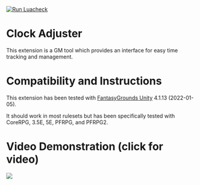 [![Run Luacheck](https://github.com/FG-Unofficial-Developers-Guild/FG-ClockAdjuster/actions/workflows/luacheck.yml/badge.svg)](https://github.com/FG-Unofficial-Developers-Guild/FG-ClockAdjuster/actions/workflows/luacheck.yml)

# Clock Adjuster
This extension is a GM tool which provides an interface for easy time tracking and management.

# Compatibility and Instructions
This extension has been tested with [FantasyGrounds Unity](https://www.fantasygrounds.com/home/FantasyGroundsUnity.php) 4.1.13 (2022-01-05).

It should work in most rulesets but has been specifically tested with CoreRPG, 3.5E, 5E, PFRPG, and PFRPG2.

# Video Demonstration (click for video)
[<img src="https://i.ytimg.com/vi_webp/hb_W5wNN_6g/hqdefault.webp">](https://www.youtube.com/watch?v=hb_W5wNN_6g)
